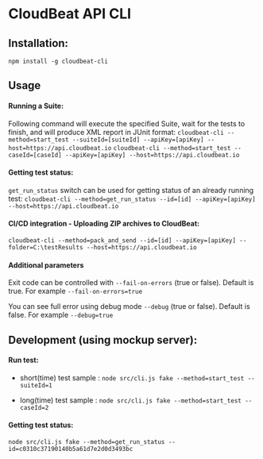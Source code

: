 
# CloudBeat API CLI

## Installation:
```npm install -g cloudbeat-cli```

## Usage

#### Running a Suite:
Following command will execute the specified Suite, wait for the tests to finish, and will produce XML report in JUnit format: 
```cloudbeat-cli --method=start_test --suiteId=[suiteId] --apiKey=[apiKey] --host=https://api.cloudbeat.io```
```cloudbeat-cli --method=start_test --caseId=[caseId] --apiKey=[apiKey] --host=https://api.cloudbeat.io```

#### Getting test status:
`get_run_status` switch can be used for getting status of an already running test:
```cloudbeat-cli --method=get_run_status --id=[id] --apiKey=[apiKey] --host=https://api.cloudbeat.io```

#### CI/CD integration - Uploading ZIP archives to CloudBeat:

```cloudbeat-cli --method=pack_and_send --id=[id] --apiKey=[apiKey] --folder=C:\testResults --host=https://api.cloudbeat.io```


#### Additional parameters

Exit code can be controlled with `--fail-on-errors` (true or false). Default is true.
For example ```--fail-on-errors=true```

You can see full error using debug mode `--debug` (true or false). Default is false.
For example ```--debug=true```

## Development (using mockup server):

#### Run test:
* short(time) test sample : ```node src/cli.js fake --method=start_test --suiteId=1```

* long(time) test sample : ```node src/cli.js fake --method=start_test --caseId=2```

#### Getting test status:
```node src/cli.js fake --method=get_run_status --id=c0310c37190140b5a61d7e2d0d3493bc```

